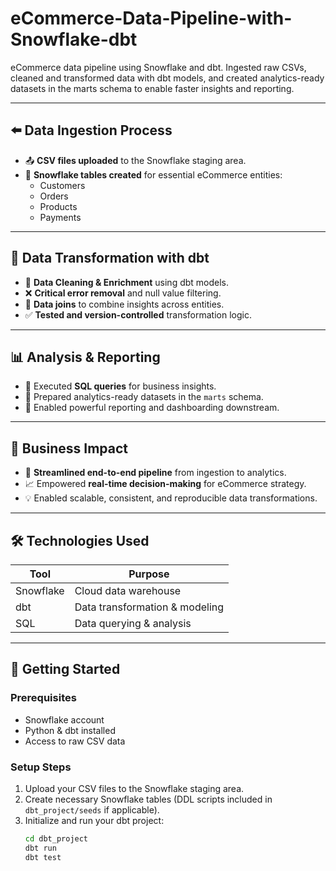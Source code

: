 # eCommerce-Data-Pipeline-with-Snowflake-dbt
eCommerce data pipeline using Snowflake and dbt. Ingested raw CSVs, cleaned and transformed data with dbt models, and created analytics-ready datasets in the marts schema to enable faster insights and reporting.

---

## ⬅️ Data Ingestion Process

- 📤 **CSV files uploaded** to the Snowflake staging area.
- 🧱 **Snowflake tables created** for essential eCommerce entities:
  - Customers
  - Orders
  - Products
  - Payments

---

## 🔧 Data Transformation with dbt

- 🧹 **Data Cleaning & Enrichment** using dbt models.
- ❌ **Critical error removal** and null value filtering.
- 🔗 **Data joins** to combine insights across entities.
- ✅ **Tested and version-controlled** transformation logic.

---

## 📊 Analysis & Reporting

- 📌 Executed **SQL queries** for business insights.
- 🧠 Prepared analytics-ready datasets in the `marts` schema.
- 🧾 Enabled powerful reporting and dashboarding downstream.

---

## 💼 Business Impact

- 🚀 **Streamlined end-to-end pipeline** from ingestion to analytics.
- 📈 Empowered **real-time decision-making** for eCommerce strategy.
- 💡 Enabled scalable, consistent, and reproducible data transformations.

---

## 🛠️ Technologies Used

| Tool        | Purpose                            |
|-------------|------------------------------------|
| Snowflake   | Cloud data warehouse               |
| dbt         | Data transformation & modeling     |
| SQL         | Data querying & analysis           |

---

## 📌 Getting Started

### Prerequisites
- Snowflake account
- Python & dbt installed
- Access to raw CSV data

### Setup Steps
1. Upload your CSV files to the Snowflake staging area.
2. Create necessary Snowflake tables (DDL scripts included in `dbt_project/seeds` if applicable).
3. Initialize and run your dbt project:
   ```bash
   cd dbt_project
   dbt run
   dbt test
